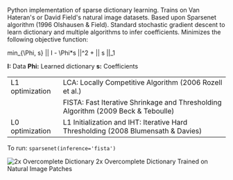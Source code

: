 Python implementation of sparse dictionary learning. Trains on Van Hateran's or David Field's natural image datasets. Based upon Sparsenet algorithm (1996 Olshausen & Field). Standard stochastic gradient descent to learn dictionary and multiple algorithms to infer coefficients. Minimizes the following objective function:

min_{\Phi, s} || I - \Phi*s ||^2 + || s ||_1 

<b>I:</b> Data
<b>Phi:</b> Learned dictionary
<b>s:</b> Coefficients  

<table>
	<tr> <td> L1 optimization </td> <td> LCA: Locally Competitive Algorithm (2006 Rozell et al.)  </td> </tr>
 	<tr>  <td> </td> <td> FISTA: Fast Iterative Shrinkage and Thresholding Algorithm (2009 Beck & Teboulle) </td> </tr>
	<tr> <td> L0 optimization </td> <td> L1 Initialization and IHT: Iterative Hard Thresholding (2008 Blumensath & Davies) </td> </tr>
</table>

To run:
<code>sparsenet(inference='fista')</code>

![2x Overcomplete Dictionary](./sparse.png)
2x Overcomplete Dictionary Trained on Natural Image Patches

